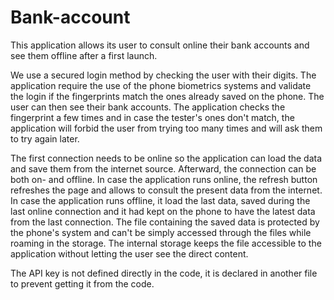 # Bank-account

This application allows its user to consult online their bank accounts and see them offline after a first launch.

We use a secured login method by checking the user with their digits. The application require the use of the phone biometrics systems and validate the login if the fingerprints match the ones already saved on the phone. The user can then see their bank accounts.
The application checks the fingerprint a few times and in case the tester's ones don't match, the application will forbid the user from trying too many times and will ask them to try again later.

The first connection needs to be online so the application can load the data and save them from the internet source.
Afterward, the connection can be both on- and offline.
In case the application runs online, the refresh button refreshes the page and allows to consult the present data from the internet.
In case the application runs offline, it load the last data, saved during the last online connection and it had kept on the phone to have the latest data from the last connection.
The file containing the saved data is protected by the phone's system and can't be simply accessed through the files while roaming in the storage.
The internal storage keeps the file accessible to the application without letting the user see the direct content.

The API key is not defined directly in the code, it is declared in another file to prevent getting it from the code.

